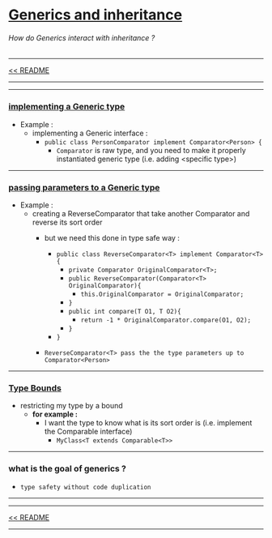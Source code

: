 # <u>Generics and inheritance</u>
###### How do Generics interact with inheritance ?
<hr>
<a href="../README.md">&lt;&lt; README </a>
<hr>

-------

### <u>implementing a Generic type</u>
- Example :
    - implementing a Generic interface :
        - `public class PersonComparator implement Comparator<Person> {`
            - `Comparator` is raw type, and you need to make it properly instantiated generic type (i.e. adding \<specific type>) 
 ---

### <u>passing parameters to a Generic type</u>
- Example :
    - creating a  ReverseComparator that take another Comparator and reverse its sort order
        - but we need this done in type safe way :
          
            - `public class ReverseComparator<T> implement Comparator<T> {`
                - `private Comparator OriginalComparator<T>;`
                - `public ReverseComparator(Comparator<T> OriginalComparator){`
                    - `this.OriginalComparator = OriginalComparator;`
                - `}`
                - `public int compare(T O1, T O2){`
                    - `return -1 * OriginalComparator.compare(O1, O2);`
                - `}`
            - `}`
        -     ReverseComparator<T> pass the the type parameters up to Comparator<Person>
    
-----------------

### <u>Type Bounds</u>
- restricting my type by a bound
    - **for example :**
        - I want the type to know what is its sort order is (i.e. implement the Comparable interface) 
            - `MyClass<T extends Comparable<T>>`
    
------

### what is the goal of generics ?
- `type safety without code duplication`

--------------
<hr>
<a href="../README.md">&lt;&lt; README </a>
<hr>
    


